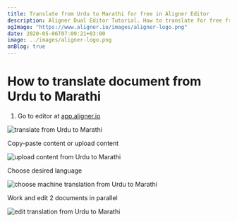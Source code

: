 ```yaml
---
title: Translate from Urdu to Marathi for free in Aligner Editor
description: Aligner Dual Editor Tutorial. How to translate for free from Urdu to Marathi. Aligner is multilingual document management platform. 
ogImage: "https://www.aligner.io/images/aligner-logo.png"
date: 2020-05-06T07:09:21+03:00
image: ../images/aligner-logo.png
onBlog: true
---
```


# How to translate document from Urdu to Marathi

1. Go to editor at [app.aligner.io](https://app.aligner.io "Aligner App web page")

![translate from Urdu to Marathi](../aligner-blank-editor.png "translate from Urdu to Marathi")

Copy-paste content or upload content

![upload content from Urdu to Marathi](../aligner-uploaded-document.png "upload content from Urdu to Marathi")

Choose desired language

![choose machine translation from Urdu to Marathi](../aligner-language-dropdown.png "choose machine translation from Urdu to Marathi")

Work and edit 2 documents in parallel

![edit translation from Urdu to Marathi](../aligner-double-sitded-editor.png "edit translation from Urdu to Marathi")

